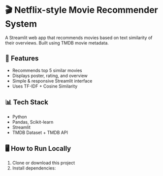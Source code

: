 # 🎬 Netflix-style Movie Recommender System

A Streamlit web app that recommends movies based on text similarity of their overviews. Built using TMDB movie metadata.

## 🚀 Features
- Recommends top 5 similar movies
- Displays poster, rating, and overview
- Simple & responsive Streamlit interface
- Uses TF-IDF + Cosine Similarity

## 📊 Tech Stack
- Python
- Pandas, Scikit-learn
- Streamlit
- TMDB Dataset + TMDB API

## 🖥️ How to Run Locally

1. Clone or download this project  
2. Install dependencies:
